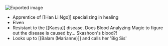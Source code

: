 ![Exported image](Exported%20image%2020240830122705-0.png)  

- Apprentice of [[Han Li Ngo]] specializing in healing
- Elven
- Resistant to the [[Kaesu]] disease. Does Blood Analyzing Magic to figure out the disease is caused by... Skashoon's blood?!
- Looks up to [[Balam (Marianne)]] and calls her 'Big Sis'